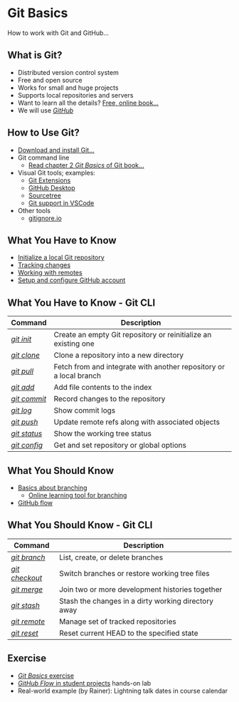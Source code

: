 # Git Basics

How to work with Git and GitHub...


## What is Git?

* Distributed version control system
* Free and open source
* Works for small and huge projects
* Supports local repositories and servers
* Want to learn all the details? [Free, online book...](https://git-scm.com/book)
* We will use [*GitHub*](https://github.com)


## How to Use Git?

* [Download and install Git...](https://git-scm.com)
* Git command line
  * [Read chapter 2 *Git Basics* of Git book...](https://git-scm.com/book/en/v2/Git-Basics-Getting-a-Git-Repository)
* Visual Git tools; examples:
  * [Git Extensions](https://gitextensions.github.io/)
  * [GitHub Desktop](https://desktop.github.com/)
  * [Sourcetree](https://www.atlassian.com/software/sourcetree)
  * [Git support in VSCode](https://code.visualstudio.com/docs/editor/versioncontrol#_git-support)
* Other tools
  * [gitignore.io](https://www.gitignore.io/)


## What You Have to Know

* [Initialize a local Git repository](https://git-scm.com/book/en/v2/Git-Basics-Getting-a-Git-Repository)
* [Tracking changes](https://git-scm.com/book/en/v2/Git-Basics-Recording-Changes-to-the-Repository)
* [Working with remotes](https://git-scm.com/book/en/v2/Git-Basics-Working-with-Remotes)
* [Setup and configure GitHub account](https://git-scm.com/book/en/v2/GitHub-Account-Setup-and-Configuration)


## What You Have to Know - Git CLI

|                       Command                       |                            Description                             |
| --------------------------------------------------- | ------------------------------------------------------------------ |
| [*git init*](https://git-scm.com/docs/git-init)     | Create an empty Git repository or reinitialize an existing one     |
| [*git clone*](https://git-scm.com/docs/git-clone)   | Clone a repository into a new directory                            |
| [*git pull*](https://git-scm.com/docs/git-pull)     | Fetch from and integrate with another repository or a local branch |
| [*git add*](https://git-scm.com/docs/git-add)       | Add file contents to the index                                     |
| [*git commit*](https://git-scm.com/docs/git-commit) | Record changes to the repository                                   |
| [*git log*](https://git-scm.com/docs/git-log)       | Show commit logs                                                   |
| [*git push*](https://git-scm.com/docs/git-push)     | Update remote refs along with associated objects                   |
| [*git status*](https://git-scm.com/docs/git-status) | Show the working tree status                                       |
| [*git config*](https://git-scm.com/docs/git-config) | Get and set repository or global options                           |


## What You Should Know

* [Basics about branching](https://git-scm.com/book/en/v2/Git-Branching-Branches-in-a-Nutshell)
  * [Online learning tool for branching](https://learngitbranching.js.org/)
* [GitHub flow](https://guides.github.com/introduction/flow/)


## What You Should Know - Git CLI

|                         Command                         |                     Description                     |
| ------------------------------------------------------- | --------------------------------------------------- |
| [*git branch*](https://git-scm.com/docs/git-branch)     | List, create, or delete branches                    |
| [*git checkout*](https://git-scm.com/docs/git-checkout) | Switch branches or restore working tree files       |
| [*git merge*](https://git-scm.com/docs/git-merge)       | Join two or more development histories together     |
| [*git stash*](https://git-scm.com/docs/git-stash)       | Stash the changes in a dirty working directory away |
| [*git remote*](https://git-scm.com/docs/git-remote)     | Manage set of tracked repositories                  |
| [*git reset*](https://git-scm.com/docs/git-reset)       | Reset current HEAD to the specified state           |


## Exercise

* [*Git Basics* exercise](https://github.com/rstropek/GitHubEduWorkshop/blob/master/hands-on-labs/git-basics)
* [*GitHub Flow* in student projects](https://github.com/rstropek/GitHubEduWorkshop/blob/master/hands-on-labs/github-flow) hands-on lab
* Real-world example (by Rainer): Lightning talk dates in course calendar
